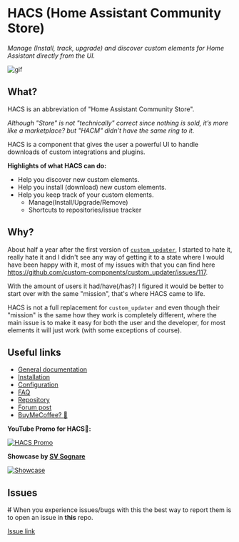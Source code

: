 # HACS (Home Assistant Community Store)

_Manage (Install, track, upgrade) and discover custom elements for Home Assistant directly from the UI._

![gif](https://custom-components.github.io/hacs/images/hacsdemo.gif)

## What?

HACS is an abbreviation of "Home Assistant Community Store".

_Although "Store" is not "technically" correct since nothing is sold, it’s more like a marketplace? but "HACM" didn’t have the same ring to it._

HACS is a component that gives the user a powerful UI to handle downloads of custom integrations and plugins.

**Highlights of what HACS can do:**

- Help you discover new custom elements.
- Help you install (download) new custom elements.
- Help you keep track of your custom elements.
  - Manage(Install/Upgrade/Remove)
  - Shortcuts to repositories/issue tracker

## Why?

About half a year after the first version of [`custom_updater`](https://github.com/custom-components/custom_updater), I started to hate it, really hate it and I didn't see any way of getting it to a state where I would have been happy with it, most of my issues with that you can find here https://github.com/custom-components/custom_updater/issues/117.

With the amount of users it had/have(/has?) I figured it would be better to start over with the same "mission", that's where HACS came to life.

HACS is not a full replacement for `custom_updater` and even though their "mission" is the same how they work is completely different, where the main issue is to make it easy for both the user and the developer, for most elements it will just work (with some exceptions of course).

## Useful links

- [General documentation](https://custom-components.github.io/hacs/)
- [Installation](https://custom-components.github.io/hacs/installation/manual/)
- [Configuration](https://custom-components.github.io/hacs/installation/configuration/)
- [FAQ](https://custom-components.github.io/hacs/faq)
- [Repository](https://github.com/custom-components/hacs)
- [Forum post](https://community.home-assistant.io/t/custom-component-hacs/121727)
- [BuyMeCoffee? :see_no_evil:](https://buymeacoffee.com/ludeeus)

**YouTube Promo for HACS🙈:**

[![HACS Promo](https://img.youtube.com/vi/vq0qQtDAOW0/0.jpg)](https://www.youtube.com/watch?v=vq0qQtDAOW0 "HACS Promo")

**Showcase by [SV Sognare](https://www.youtube.com/channel/UC3sknm_GUCDESM7EmVvkgzg)**

[![Showcase](https://img.youtube.com/vi/-PIlL1gSUuY/0.jpg)](https://www.youtube.com/watch?v=-PIlL1gSUuY "Showcase")

## Issues

~~If~~ When you experience issues/bugs with this the best way to report them is to open an issue in **this** repo.

[Issue link](https://github.com/custom-components/hacs/issues)
